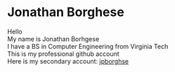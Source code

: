 
<h1>Jonathan Borghese</h1>

Hello<br>
  My name is Jonathan Borhgese<br>
  I have a BS in Computer Engineering from Virginia Tech<br>
  This is my professional github account<br>
  Here is my secondary account: <a href='github.com/jpborghese'>jpborghse</a>
